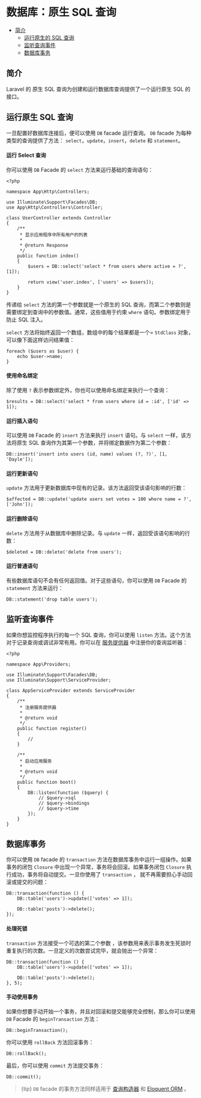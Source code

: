 # 数据库：原生 SQL 查询

- [简介](#introduction)
  - [运行原生的 SQL 查询](#running-queries)
  - [监听查询事件](#listening-for-query-events)
  - [数据库事务](#database-transactions)



<a name="introduction"></a>
## 简介

Laravel 的 原生 SQL 查询为创建和运行数据库查询提供了一个运行原生 SQL 的接口。



<a name="running-queries"></a>
## 运行原生 SQL 查询

一旦配置好数据库连接后，便可以使用 `DB` facade 运行查询。 `DB` facade 为每种类型的查询提供了方法： `select`，`update`，`insert`，`delete` 和 `statement`。

#### 运行 Select 查询

你可以使用 `DB` Facade 的 `select` 方法来运行基础的查询语句： 

    <?php

    namespace App\Http\Controllers;

    use Illuminate\Support\Facades\DB;
    use App\Http\Controllers\Controller;

    class UserController extends Controller
    {
        /**
         * 显示应用程序中所有用户的列表
         *
         * @return Response
         */
        public function index()
        {
            $users = DB::select('select * from users where active = ?', [1]);

            return view('user.index', ['users' => $users]);
        }
    }

传递给 `select` 方法的第一个参数就是一个原生的 SQL 查询，而第二个参数则是需要绑定到查询中的参数值。通常，这些值用于约束 `where` 语句。参数绑定用于防止 SQL 注入。

`select` 方法将始终返回一个数组，数组中的每个结果都是一个= `StdClass` 对象，可以像下面这样访问结果值：

    foreach ($users as $user) {
        echo $user->name;
    }

#### 使用命名绑定

除了使用 `?` 表示参数绑定外，你也可以使用命名绑定来执行一个查询：

    $results = DB::select('select * from users where id = :id', ['id' => 1]);

#### 运行插入语句

可以使用 `DB` Facade 的 `insert` 方法来执行 `insert` 语句。与 `select` 一样，该方法将原生 SQL 查询作为其第一个参数，并将绑定数据作为第二个参数：

    DB::insert('insert into users (id, name) values (?, ?)', [1, 'Dayle']);

#### 运行更新语句

`update` 方法用于更新数据库中现有的记录。该方法返回受该语句影响的行数：

    $affected = DB::update('update users set votes = 100 where name = ?', ['John']);

#### 运行删除语句

`delete` 方法用于从数据库中删除记录。与 `update` 一样，返回受该语句影响的行数：

    $deleted = DB::delete('delete from users');

#### 运行普通语句

有些数据库语句不会有任何返回值。对于这些语句，你可以使用 `DB` Facade 的 `statement` 方法来运行：

    DB::statement('drop table users');

<a name="listening-for-query-events"></a>
## 监听查询事件

如果你想监控程序执行的每一个 SQL 查询，你可以使用 `listen` 方法。这个方法对于记录查询或调试非常有用。你可以在 [服务提供器](/docs/{{version}}/providers) 中注册你的查询监听器：

    <?php

    namespace App\Providers;

    use Illuminate\Support\Facades\DB;
    use Illuminate\Support\ServiceProvider;

    class AppServiceProvider extends ServiceProvider
    {
        /**
         * 注册服务提供器
         *
         * @return void
         */
        public function register()
        {
            //
        }

        /**
         * 启动应用服务
         *
         * @return void
         */
        public function boot()
        {
            DB::listen(function ($query) {
                // $query->sql
                // $query->bindings
                // $query->time
            });
        }
    }

<a name="database-transactions"></a>
## 数据库事务

你可以使用 `DB` facade 的 `transaction` 方法在数据库事务中运行一组操作。如果事务的闭包 `Closure` 中出现一个异常，事务将会回滚。如果事务闭包 `Closure` 执行成功，事务将自动提交。一旦你使用了 `transaction` ， 就不再需要担心手动回滚或提交的问题：

    DB::transaction(function () {
        DB::table('users')->update(['votes' => 1]);

        DB::table('posts')->delete();
    });

#### 处理死锁

`transaction` 方法接受一个可选的第二个参数 ，该参数用来表示事务发生死锁时重复执行的次数。一旦定义的次数尝试完毕，就会抛出一个异常：

    DB::transaction(function () {
        DB::table('users')->update(['votes' => 1]);

        DB::table('posts')->delete();
    }, 5);

#### 手动使用事务

如果你想要手动开始一个事务，并且对回滚和提交能够完全控制，那么你可以使用 `DB` Facade 的 `beginTransaction` 方法：

    DB::beginTransaction();

你可以使用 `rollBack` 方法回滚事务：

    DB::rollBack();

最后，你可以使用 `commit` 方法提交事务：

    DB::commit();

> {tip} `DB` facade 的事务方法同样适用于 [查询构造器](/docs/{{version}}/queries) 和 [Eloquent ORM](/docs/{{version}}/eloquent) 。
